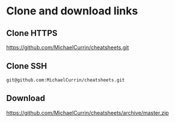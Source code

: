 # Clone and download links


## Clone HTTPS

https://github.com/MichaelCurrin/cheatsheets.git


## Clone SSH

```
git@github.com:MichaelCurrin/cheatsheets.git
```


## Download

https://github.com/MichaelCurrin/cheatsheets/archive/master.zip
